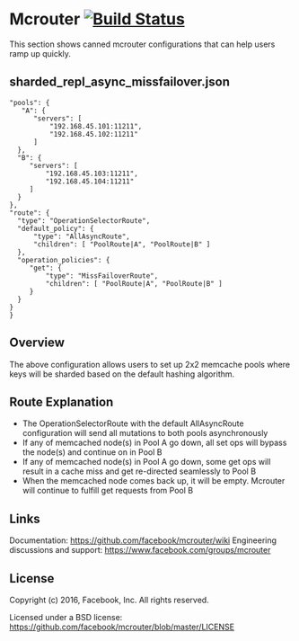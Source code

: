 # Mcrouter [![Build Status](https://travis-ci.org/facebook/mcrouter.svg?branch=master)](https://travis-ci.org/facebook/mcrouter)

This section shows canned mcrouter configurations that can help users ramp up quickly.

## sharded_repl_async_missfailover.json

    "pools": {
       "A": {
          "servers": [
              "192.168.45.101:11211",
              "192.168.45.102:11211"
          ]
      },
      "B": {
         "servers": [
             "192.168.45.103:11211",
             "192.168.45.104:11211"
         ]
      }
    },
    "route": {
      "type": "OperationSelectorRoute",
      "default_policy": {
          "type": "AllAsyncRoute",
          "children": [ "PoolRoute|A", "PoolRoute|B" ]
      },
      "operation_policies": {
         "get": {
             "type": "MissFailoverRoute",
             "children": [ "PoolRoute|A", "PoolRoute|B" ]
         }
      }
    }
    }

## Overview
The above configuration allows users to set up 2x2 memcache pools where keys will be sharded based on the default hashing algorithm.

## Route Explanation
* The OperationSelectorRoute with the default AllAsyncRoute configuration will send all mutations to both pools asynchronously
* If any of memcached node(s) in Pool A go down, all set ops will bypass the node(s) and continue on in Pool B
* If any of memcached node(s) in Pool A go down, some get ops will result in a cache miss and get re-directed seamlessly to Pool B
* When the memcached node comes back up, it will be empty. Mcrouter will continue to fulfill get requests from Pool B

## Links

Documentation: https://github.com/facebook/mcrouter/wiki
Engineering discussions and support: https://www.facebook.com/groups/mcrouter

## License

Copyright (c) 2016, Facebook, Inc.
All rights reserved.

Licensed under a BSD license:
https://github.com/facebook/mcrouter/blob/master/LICENSE
